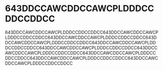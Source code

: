 # 643DDCCAWCDDCCAWCPLDDDCCDDCCDDCC
643DDCCAWCDDCCAWCPLDDDCCDDCCDDCC643DDCCAWCDDCCAWCPLDDDCCDDCCDDCC643DDCCAWCDDCCAWCPLDDDCCDDCCDDCC643DDCCAWCDDCCAWCPLDDDCCDDCCDDCC643DDCCAWCDDCCAWCPLDDDCCDDCCDDCC643DDCCAWCDDCCAWCPLDDDCCDDCCDDCC643DDCCAWCDDCCAWCPLDDDCCDDCCDDCC643DDCCAWCDDCCAWCPLDDDCCDDCCDDCC643DDCCAWCDDCCAWCPLDDDCCDDCCDDCC643DDCCAWCDDCCAWCPLDDDCCDDCCDDCC
